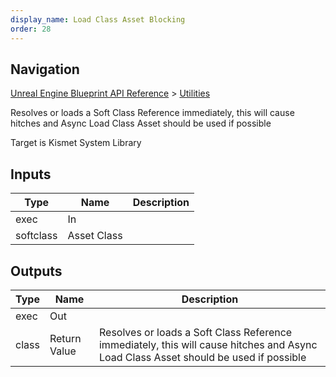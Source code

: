 ```yaml
---
display_name: Load Class Asset Blocking
order: 28
---
```

## Navigation

[Unreal Engine Blueprint API Reference](https://dev.epicgames.com/documentation/en-us/unreal-engine/BlueprintAPI) > [Utilities](https://dev.epicgames.com/documentation/en-us/unreal-engine/BlueprintAPI/Utilities)

Resolves or loads a Soft Class Reference immediately, this will cause hitches and Async Load Class Asset should be used if possible

Target is Kismet System Library

## Inputs

| Type | Name | Description |
| --- | --- | --- |
| exec | In |  |
| softclass | Asset Class |  |

## Outputs

| Type | Name | Description |
| --- | --- | --- |
| exec | Out |  |
| class | Return Value | Resolves or loads a Soft Class Reference immediately, this will cause hitches and Async Load Class Asset should be used if possible |
